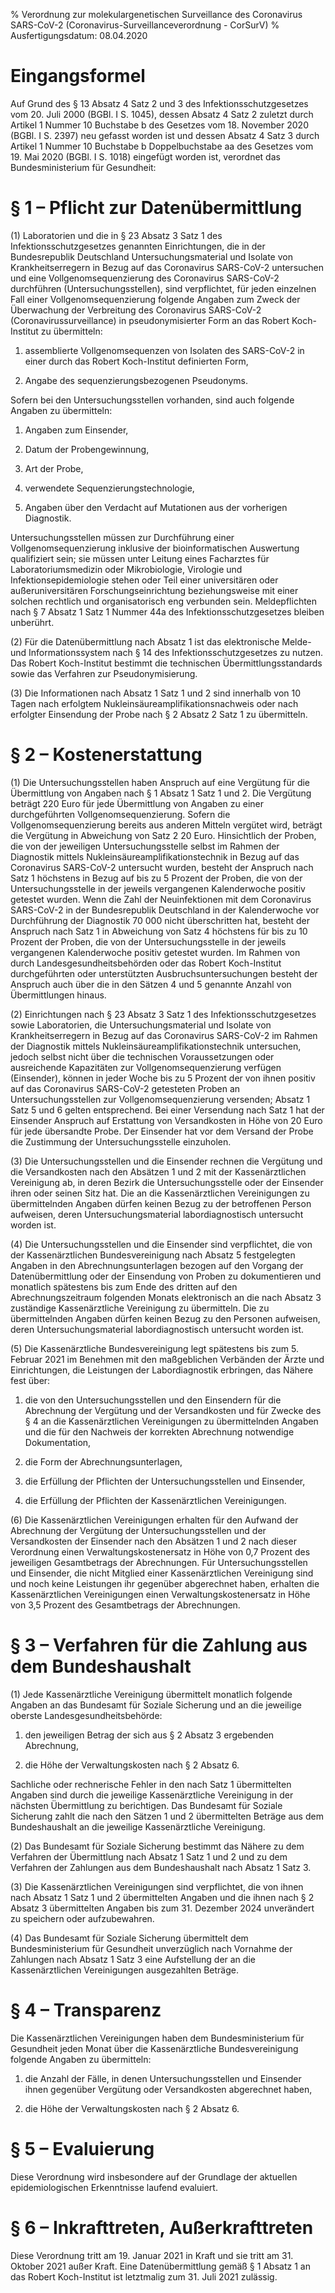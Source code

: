 % Verordnung zur molekulargenetischen Surveillance des Coronavirus SARS-CoV-2  (Coronavirus-Surveillanceverordnung - CorSurV)
% Ausfertigungsdatum: 08.04.2020
 
# Eingangsformel

Auf Grund des § 13 Absatz 4 Satz 2 und 3 des Infektionsschutzgesetzes vom 20. Juli 2000 (BGBl. I S. 1045), dessen Absatz 4 Satz 2 zuletzt durch Artikel 1 Nummer 10 Buchstabe b des Gesetzes vom 18. November 2020 (BGBl. I S. 2397) neu gefasst worden ist und dessen Absatz 4 Satz 3 durch Artikel 1 Nummer 10 Buchstabe b Doppelbuchstabe aa des Gesetzes vom 19. Mai 2020 (BGBl. I S. 1018) eingefügt worden ist, verordnet das Bundesministerium für Gesundheit:

# § 1 – Pflicht zur Datenübermittlung

(1) Laboratorien und die in § 23 Absatz 3 Satz 1 des Infektionsschutzgesetzes genannten Einrichtungen, die in der Bundesrepublik Deutschland Untersuchungsmaterial und Isolate von Krankheitserregern in Bezug auf das Coronavirus SARS-CoV-2 untersuchen und eine Vollgenomsequenzierung des Coronavirus SARS-CoV-2 durchführen (Untersuchungsstellen), sind verpflichtet, für jeden einzelnen Fall einer Vollgenomsequenzierung folgende Angaben zum Zweck der Überwachung der Verbreitung des Coronavirus SARS-CoV-2 (Coronavirussurveillance) in pseudonymisierter Form an das Robert Koch-Institut zu übermitteln:

1. assemblierte Vollgenomsequenzen von Isolaten des SARS-CoV-2 in einer durch das Robert Koch-Institut definierten Form,

2. Angabe des sequenzierungsbezogenen Pseudonyms.

Sofern bei den Untersuchungsstellen vorhanden, sind auch folgende Angaben zu übermitteln:

1. Angaben zum Einsender,

2. Datum der Probengewinnung,

3. Art der Probe,

4. verwendete Sequenzierungstechnologie,

5. Angaben über den Verdacht auf Mutationen aus der vorherigen Diagnostik.

Untersuchungsstellen müssen zur Durchführung einer Vollgenomsequenzierung inklusive der bioinformatischen Auswertung qualifiziert sein; sie müssen unter Leitung eines Facharztes für Laboratoriumsmedizin oder Mikrobiologie, Virologie und Infektionsepidemiologie stehen oder Teil einer universitären oder außeruniversitären Forschungseinrichtung beziehungsweise mit einer solchen rechtlich und organisatorisch eng verbunden sein. Meldepflichten nach § 7 Absatz 1 Satz 1 Nummer 44a des Infektionsschutzgesetzes bleiben unberührt.

(2) Für die Datenübermittlung nach Absatz 1 ist das elektronische Melde- und Informationssystem nach § 14 des Infektionsschutzgesetzes zu nutzen. Das Robert Koch-Institut bestimmt die technischen Übermittlungsstandards sowie das Verfahren zur Pseudonymisierung.

(3) Die Informationen nach Absatz 1 Satz 1 und 2 sind innerhalb von 10 Tagen nach erfolgtem Nukleinsäureamplifikationsnachweis oder nach erfolgter Einsendung der Probe nach § 2 Absatz 2 Satz 1 zu übermitteln.

# § 2 – Kostenerstattung

(1) Die Untersuchungsstellen haben Anspruch auf eine Vergütung für die Übermittlung von Angaben nach § 1 Absatz 1 Satz 1 und 2. Die Vergütung beträgt 220 Euro für jede Übermittlung von Angaben zu einer durchgeführten Vollgenomsequenzierung. Sofern die Vollgenomsequenzierung bereits aus anderen Mitteln vergütet wird, beträgt die Vergütung in Abweichung von Satz 2 20 Euro. Hinsichtlich der Proben, die von der jeweiligen Untersuchungsstelle selbst im Rahmen der Diagnostik mittels Nukleinsäureamplifikationstechnik in Bezug auf das Coronavirus SARS-CoV-2 untersucht wurden, besteht der Anspruch nach Satz 1 höchstens in Bezug auf bis zu 5 Prozent der Proben, die von der Untersuchungsstelle in der jeweils vergangenen Kalenderwoche positiv getestet wurden. Wenn die Zahl der Neuinfektionen mit dem Coronavirus SARS-CoV-2 in der Bundesrepublik Deutschland in der Kalenderwoche vor Durchführung der Diagnostik 70 000 nicht überschritten hat, besteht der Anspruch nach Satz 1 in Abweichung von Satz 4 höchstens für bis zu 10 Prozent der Proben, die von der Untersuchungsstelle in der jeweils vergangenen Kalenderwoche positiv getestet wurden. Im Rahmen von durch Landesgesundheitsbehörden oder das Robert Koch-Institut durchgeführten oder unterstützten Ausbruchsuntersuchungen besteht der Anspruch auch über die in den Sätzen 4 und 5 genannte Anzahl von Übermittlungen hinaus.

(2) Einrichtungen nach § 23 Absatz 3 Satz 1 des Infektionsschutzgesetzes sowie Laboratorien, die Untersuchungsmaterial und Isolate von Krankheitserregern in Bezug auf das Coronavirus SARS-CoV-2 im Rahmen der Diagnostik mittels Nukleinsäureamplifikationstechnik untersuchen, jedoch selbst nicht über die technischen Voraussetzungen oder ausreichende Kapazitäten zur Vollgenomsequenzierung verfügen (Einsender), können in jeder Woche bis zu 5 Prozent der von ihnen positiv auf das Coronavirus SARS-CoV-2 getesteten Proben an Untersuchungsstellen zur Vollgenomsequenzierung versenden; Absatz 1 Satz 5 und 6 gelten entsprechend. Bei einer Versendung nach Satz 1 hat der Einsender Anspruch auf Erstattung von Versandkosten in Höhe von 20 Euro für jede übersandte Probe. Der Einsender hat vor dem Versand der Probe die Zustimmung der Untersuchungsstelle einzuholen.

(3) Die Untersuchungsstellen und die Einsender rechnen die Vergütung und die Versandkosten nach den Absätzen 1 und 2 mit der Kassenärztlichen Vereinigung ab, in deren Bezirk die Untersuchungsstelle oder der Einsender ihren oder seinen Sitz hat. Die an die Kassenärztlichen Vereinigungen zu übermittelnden Angaben dürfen keinen Bezug zu der betroffenen Person aufweisen, deren Untersuchungsmaterial labordiagnostisch untersucht worden ist.

(4) Die Untersuchungsstellen und die Einsender sind verpflichtet, die von der Kassenärztlichen Bundesvereinigung nach Absatz 5 festgelegten Angaben in den Abrechnungsunterlagen bezogen auf den Vorgang der Datenübermittlung oder der Einsendung von Proben zu dokumentieren und monatlich spätestens bis zum Ende des dritten auf den Abrechnungszeitraum folgenden Monats elektronisch an die nach Absatz 3 zuständige Kassenärztliche Vereinigung zu übermitteln. Die zu übermittelnden Angaben dürfen keinen Bezug zu den Personen aufweisen, deren Untersuchungsmaterial labordiagnostisch untersucht worden ist.

(5) Die Kassenärztliche Bundesvereinigung legt spätestens bis zum 5. Februar 2021 im Benehmen mit den maßgeblichen Verbänden der Ärzte und Einrichtungen, die Leistungen der Labordiagnostik erbringen, das Nähere fest über:

1. die von den Untersuchungsstellen und den Einsendern für die Abrechnung der Vergütung und der Versandkosten und für Zwecke des § 4 an die Kassenärztlichen Vereinigungen zu übermittelnden Angaben und die für den Nachweis der korrekten Abrechnung notwendige Dokumentation,

2. die Form der Abrechnungsunterlagen,

3. die Erfüllung der Pflichten der Untersuchungsstellen und Einsender,

4. die Erfüllung der Pflichten der Kassenärztlichen Vereinigungen.

(6) Die Kassenärztlichen Vereinigungen erhalten für den Aufwand der Abrechnung der Vergütung der Untersuchungsstellen und der Versandkosten der Einsender nach den Absätzen 1 und 2 nach dieser Verordnung einen Verwaltungskostenersatz in Höhe von 0,7 Prozent des jeweiligen Gesamtbetrags der Abrechnungen. Für Untersuchungsstellen und Einsender, die nicht Mitglied einer Kassenärztlichen Vereinigung sind und noch keine Leistungen ihr gegenüber abgerechnet haben, erhalten die Kassenärztlichen Vereinigungen einen Verwaltungskostenersatz in Höhe von 3,5 Prozent des Gesamtbetrags der Abrechnungen.

# § 3 – Verfahren für die Zahlung aus dem Bundeshaushalt

(1) Jede Kassenärztliche Vereinigung übermittelt monatlich folgende Angaben an das Bundesamt für Soziale Sicherung und an die jeweilige oberste Landesgesundheitsbehörde:

1. den jeweiligen Betrag der sich aus § 2 Absatz 3 ergebenden Abrechnung,

2. die Höhe der Verwaltungskosten nach § 2 Absatz 6.

Sachliche oder rechnerische Fehler in den nach Satz 1 übermittelten Angaben sind durch die jeweilige Kassenärztliche Vereinigung in der nächsten Übermittlung zu berichtigen. Das Bundesamt für Soziale Sicherung zahlt die nach den Sätzen 1 und 2 übermittelten Beträge aus dem Bundeshaushalt an die jeweilige Kassenärztliche Vereinigung.

(2) Das Bundesamt für Soziale Sicherung bestimmt das Nähere zu dem Verfahren der Übermittlung nach Absatz 1 Satz 1 und 2 und zu dem Verfahren der Zahlungen aus dem Bundeshaushalt nach Absatz 1 Satz 3.

(3) Die Kassenärztlichen Vereinigungen sind verpflichtet, die von ihnen nach Absatz 1 Satz 1 und 2 übermittelten Angaben und die ihnen nach § 2 Absatz 3 übermittelten Angaben bis zum 31. Dezember 2024 unverändert zu speichern oder aufzubewahren.

(4) Das Bundesamt für Soziale Sicherung übermittelt dem Bundesministerium für Gesundheit unverzüglich nach Vornahme der Zahlungen nach Absatz 1 Satz 3 eine Aufstellung der an die Kassenärztlichen Vereinigungen ausgezahlten Beträge.

# § 4 – Transparenz

Die Kassenärztlichen Vereinigungen haben dem Bundesministerium für Gesundheit jeden Monat über die Kassenärztliche Bundesvereinigung folgende Angaben zu übermitteln:

1. die Anzahl der Fälle, in denen Untersuchungsstellen und Einsender ihnen gegenüber Vergütung oder Versandkosten abgerechnet haben,

2. die Höhe der Verwaltungskosten nach § 2 Absatz 6.

# § 5 – Evaluierung

Diese Verordnung wird insbesondere auf der Grundlage der aktuellen epidemiologischen Erkenntnisse laufend evaluiert.

# § 6 – Inkrafttreten, Außerkrafttreten

Diese Verordnung tritt am 19. Januar 2021 in Kraft und sie tritt am 31. Oktober 2021 außer Kraft. Eine Datenübermittlung gemäß § 1 Absatz 1 an das Robert Koch-Institut ist letztmalig zum 31. Juli 2021 zulässig.
